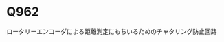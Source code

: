 # Q962
ロータリーエンコーダによる距離測定にもちいるためのチャタリング防止回路

<!--stackedit_data:
eyJoaXN0b3J5IjpbLTg3MzQxODkwMF19
-->